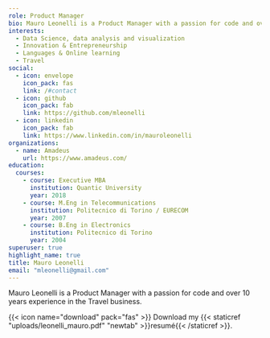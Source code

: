 ```yaml
---
role: Product Manager
bio: Mauro Leonelli is a Product Manager with a passion for code and over 10 years experience in the Travel business.
interests:
  - Data Science, data analysis and visualization
  - Innovation & Entrepreneurship
  - Languages & Online learning
  - Travel
social:
  - icon: envelope
    icon_pack: fas
    link: /#contact
  - icon: github
    icon_pack: fab
    link: https://github.com/mleonelli
  - icon: linkedin
    icon_pack: fab
    link: https://www.linkedin.com/in/mauroleonelli
organizations:
  - name: Amadeus
    url: https://www.amadeus.com/
education:
  courses:
    - course: Executive MBA
      institution: Quantic University
      year: 2018
    - course: M.Eng in Telecommunications
      institution: Politecnico di Torino / EURECOM
      year: 2007
    - course: B.Eng in Electronics
      institution: Politecnico di Torino
      year: 2004
superuser: true
highlight_name: true
title: Mauro Leonelli
email: "mleonelli@gmail.com"
---
```

Mauro Leonelli is a Product Manager with a passion for code and over 10 years experience in the Travel business.




{{< icon name="download" pack="fas" >}} Download my {{< staticref "uploads/leonelli_mauro.pdf" "newtab" >}}resumé{{< /staticref >}}.
